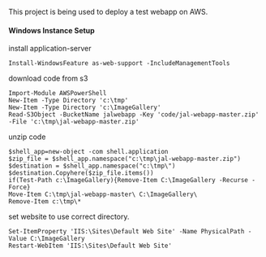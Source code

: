 This project is being used to deploy a test webapp on AWS.

#### Windows Instance Setup

install application-server

```posh
Install-WindowsFeature as-web-support -IncludeManagementTools
```

download code from s3
```posh
Import-Module AWSPowerShell
New-Item -Type Directory 'c:\tmp'
New-Item -Type Directory 'c:\ImageGallery'
Read-S3Object -BucketName jalwebapp -Key 'code/jal-webapp-master.zip' -File 'c:\tmp\jal-webapp-master.zip'
```

unzip code
```posh
$shell_app=new-object -com shell.application
$zip_file = $shell_app.namespace("c:\tmp\jal-webapp-master.zip")
$destination = $shell_app.namespace("c:\tmp\")
$destination.Copyhere($zip_file.items())
if(Test-Path c:\ImageGallery){Remove-Item C:\ImageGallery -Recurse -Force}
Move-Item C:\tmp\jal-webapp-master\ C:\ImageGallery\
Remove-Item c:\tmp\*
```

set website to use correct directory.
```posh
Set-ItemProperty 'IIS:\Sites\Default Web Site' -Name PhysicalPath -Value C:\ImageGallery
Restart-WebItem 'IIS:\Sites\Default Web Site'
```
